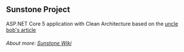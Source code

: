## Sunstone Project
ASP.NET Core 5 application with Clean Architecture based on the [uncle bob's article](https://blog.cleancoder.com/uncle-bob/2012/08/13/the-clean-architecture.html)
###### About more: [Sunstone Wiki](https://github.com/praiakov/sunstone-project/wiki)
